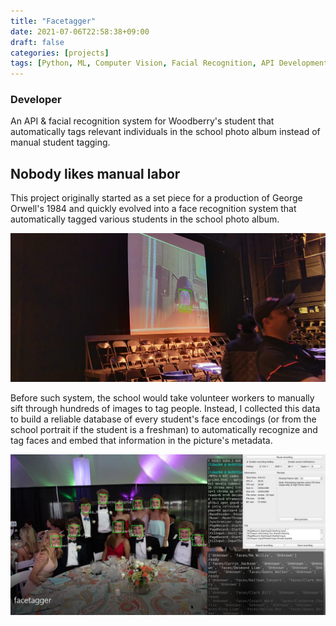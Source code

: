 ```yaml
---
title: "Facetagger"
date: 2021-07-06T22:58:38+09:00
draft: false
categories: [projects]
tags: [Python, ML, Computer Vision, Facial Recognition, API Development]
---
```


### Developer

An API & facial recognition system for Woodberry's student that automatically tags relevant individuals in the school photo album instead of manual student tagging.

## Nobody likes manual labor
This project originally started as a set piece for a production of George Orwell's 1984 and quickly evolved into a face recognition system that automatically tagged various students in the school photo album.

![](/facetagger.jpg)

Before such system, the school would take volunteer workers to manually sift through hundreds of images to tag people. Instead, I collected this data to build a reliable database of every student's face encodings (or from the school portrait if the student is a freshman) to automatically recognize and tag faces and embed that information in the picture's metadata.

![](/facetagger1.jpg)


